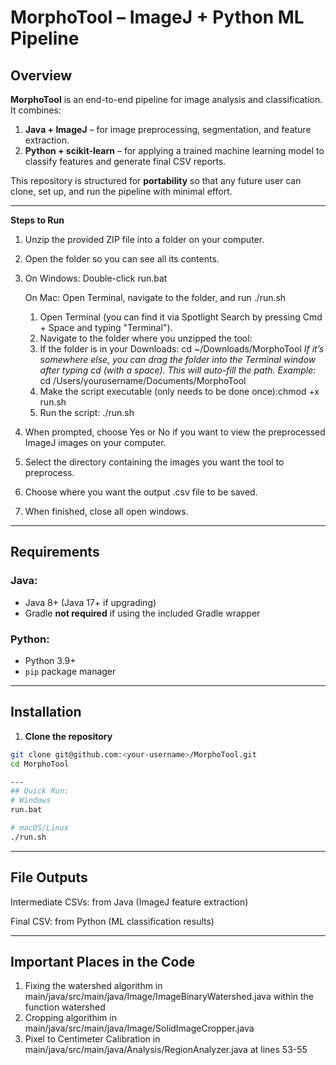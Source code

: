 # MorphoTool – ImageJ + Python ML Pipeline

## Overview
**MorphoTool** is an end-to-end pipeline for image analysis and classification.  
It combines:
1. **Java + ImageJ** – for image preprocessing, segmentation, and feature extraction.
2. **Python + scikit-learn** – for applying a trained machine learning model to classify features and generate final CSV reports.

This repository is structured for **portability** so that any future user can clone, set up, and run the pipeline with minimal effort.

---
**Steps to Run**

1. Unzip the provided ZIP file into a folder on your computer.
   
2. Open the folder so you can see all its contents.

3. On Windows: Double-click run.bat

   On Mac: Open Terminal, navigate to the folder, and run ./run.sh
   1. Open Terminal (you can find it via Spotlight Search by pressing Cmd + Space and typing "Terminal").
   2. Navigate to the folder where you unzipped the tool:
   3. If the folder is in your Downloads: cd ~/Downloads/MorphoTool
        _If it’s somewhere else, you can drag the folder into the Terminal window after typing cd (with a space). This will auto-fill the path. Example:_
        cd /Users/yourusername/Documents/MorphoTool
   4. Make the script executable (only needs to be done once):chmod +x run.sh
   5. Run the script: ./run.sh

5. When prompted, choose Yes or No if you want to view the preprocessed ImageJ images on your computer.

6. Select the directory containing the images you want the tool to preprocess.

7. Choose where you want the output .csv file to be saved.

8. When finished, close all open windows.

---

## Requirements

### Java:
- Java 8+ (Java 17+ if upgrading)
- Gradle **not required** if using the included Gradle wrapper

### Python:
- Python 3.9+
- `pip` package manager

---

## Installation

1. **Clone the repository**
```bash
git clone git@github.com:<your-username>/MorphoTool.git
cd MorphoTool

---
## Quick Run:
# Windows
run.bat

# macOS/Linux
./run.sh
```
---
## File Outputs

Intermediate CSVs: from Java (ImageJ feature extraction)

Final CSV: from Python (ML classification results)

---
## Important Places in the Code

1. Fixing the watershed algorithm in main/java/src/main/java/Image/ImageBinaryWatershed.java within the function watershed
2. Cropping algorithim in main/java/src/main/java/Image/SolidImageCropper.java
3. Pixel to Centimeter Calibration in main/java/src/main/java/Analysis/RegionAnalyzer.java at lines 53-55


